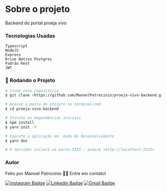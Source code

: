 # Sobre o projeto

Backend do portal proeja vivo 


### Tecnologias Usadas
    Typescript
    NodeJS
    Express
    Drive Nativo Postgres
    Padrão Rest
    JWT


### 🎲 Rodando o Projeto

```bash
# Clone este repositório
$ git clone <https://github.com/ManoelPatrocinio/proeja-vivo-backend.git/>

# Acesse a pasta do projeto no terminal/cmd
$ cd proeja-vivo-backend

# Instale as dependências iniciais
$ npm install
$ yarn init -Y

# Execute a aplicação em  modo De Desenvolvimento
$ yarn dev

# O servidor inciará na porta:3333 - acesse <http://localhost:3333>


```

### Autor

Feito por Manoel Patrocinio 👋🏽 Entre em contato!

[![instagram Badge](https://img.shields.io/badge/Instagram-E4405F?style=flat-square&logo=instagram&logoColor=white=https://www.instagram.com/patrocinioiii/)](https://www.instagram.com/patrocinioiii/) [![Linkedin Badge](https://img.shields.io/badge/-Manoel-blue?style=flat-square&logo=Linkedin&logoColor=white&link=https://linkedin.com/in/manoel-patrocinio-1b342b203/)](https://linkedin.com/in/manoel-patrocinio-1b342b203)
[![Gmail Badge](https://img.shields.io/badge/-manoelpatrocinio99@gmail.com-c14438?style=flat-square&logo=Gmail&logoColor=white&link=mailto:manoelpatrocinio99@gmail.com)](mailto:manoelpatrocinio99@gmail.com)